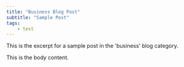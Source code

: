 ```yaml
---
title: "Business Blog Post"
subtitle: "Sample Post"
tags:
    - test
---
```


This is the excerpt for a sample post in the 'business' blog category.

This is the body content.
